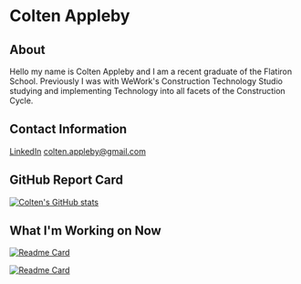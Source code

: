 # Colten Appleby

## About
Hello my name is Colten Appleby and I am a recent graduate of the Flatiron School. Previously I was with WeWork's Construction Technology Studio studying and implementing Technology into all facets of the Construction Cycle. 

## Contact Information
[LinkedIn](https://www.linkedin.com/in/colten-appleby/)
<colten.appleby@gmail.com>

## GitHub Report Card
[![Colten's GitHub stats](https://github-readme-stats.vercel.app/api?username=coltenappleby)](https://github.com/anuraghazra/github-readme-stats)

## What I'm Working on Now
[![Readme Card](https://github-readme-stats.vercel.app/api/pin/?username=coltenappleby&repo=frontend-splitlist)](https://github.com/anuraghazra/github-readme-stats)

[![Readme Card](https://github-readme-stats.vercel.app/api/pin/?username=coltenappleby&repo=backend-splitlist)](https://github.com/anuraghazra/github-readme-stats)
